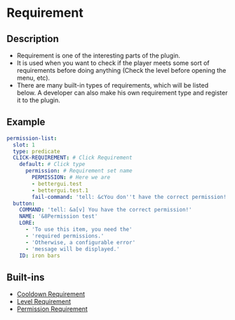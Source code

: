 # Requirement

## Description
* Requirement is one of the interesting parts of the plugin.
* It is used when you want to check if the player meets some sort of requirements before doing anything (Check the level before opening the menu, etc).
* There are many built-in types of requirements, which will be listed below. A developer can also make his own requirement type and register it to the plugin.

## Example
```yaml
permission-list:
  slot: 1
  type: predicate
  CLICK-REQUIREMENT: # Click Requirement
    default: # Click type
      permission: # Requirement set name
        PERMISSION: # Here we are
        - bettergui.test
        - bettergui.test.1
        fail-command: 'tell: &cYou don''t have the correct permission!'
  button:
    COMMAND: 'tell: &a[v] You have the correct permission!'
    NAME: '&8Permission test'
    LORE:
      - 'To use this item, you need the'
      - 'required permissions.'
      - 'Otherwise, a configurable error'
      - 'message will be displayed.'
    ID: iron bars
```

## Built-ins
* [Cooldown Requirement](./requirement/cooldown-requirement.md)
* [Level Requirement](./requirement/level-requirement.md)
* [Permission Requirement](./requirement/permission-requirement.md)